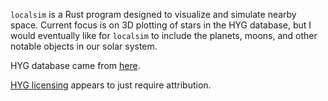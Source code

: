 `localsim` is a Rust program designed to visualize and simulate nearby space. Current focus is on 3D plotting of stars in the HYG database, but I would eventually like for `localsim` to include the planets, moons, and other notable objects in our solar system.

HYG database came from [here](https://github.com/astronexus/HYG-Database).

[HYG licensing](http://www.astronexus.com/node/9) appears to just require attribution.